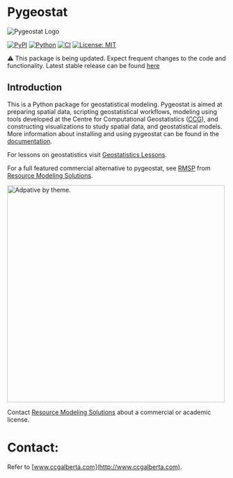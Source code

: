# Pygeostat

<picture align="center">
  <source media="(prefers-color-scheme: dark)" srcset="http://www.ccgalberta.com/pygeostat/_images/pygeostat_logo.png">
  <img alt="Pygeostat Logo" src="http://www.ccgalberta.com/pygeostat/_images/pygeostat_logo.png">
</picture> 

[![PyPI](https://badge.fury.io/py/pygeostat.svg)](https://badge.fury.io/py/pygeostat)
[![Python](https://img.shields.io/pypi/pyversions/pygeostat.svg)](https://pypi.org/project/pygeostat/)
[![CI](https://github.com/CcgAlberta/pygeostat/workflows/IntegrationCheck/badge.svg?branch=master)](https://github.com/CcgAlberta/pygeostat)
[![License: MIT](https://img.shields.io/badge/License-MIT-yellow.svg)](https://opensource.org/licenses/MIT)



:warning: This package is being updated. Expect frequent changes to the code and functionality.
Latest stable release can be found [here](https://github.com/CcgAlberta/pygeostat/releases/tag/v1.1.1)

## Introduction

This is a Python package for geostatistical modeling. Pygeostat is aimed at preparing spatial data, scripting geostatistical workflows, modeling using tools developed at the Centre for Computational Geostatistics ([CCG](http://www.ccgalberta.com)), and constructing visualizations to study spatial data, and geostatistical models. More information about installing and using pygeostat can be found in the [documentation](http://www.ccgalberta.com/pygeostat/welcome.html).

For lessons on geostatistics visit [Geostatistics Lessons](http://geostatisticslessons.com/).

For a full featured commercial alternative to pygeostat, see [RMSP](https://resourcemodelingsolutions.com/rmsp/) from [Resource Modeling Solutions](https://resourcemodelingsolutions.com).

<a href="https://resourcemodelingsolutions.com/">
<picture>
  <source media="(prefers-color-scheme: dark)" srcset="https://resourcemodelingsolutions.com/static/93cbdd9bde3a60780e21d4ae1c501d18/127cf/Resource-Modeling-Solutions-Home-Page-Logo-KO.webp" width="500px">
  <img alt="Adpative by theme." src="https://resourcemodelingsolutions.com/static/ec83077e0259aa9925747a9199614def/127cf/Resource-Modeling-Solutions-Home-Page-Logo-RGB.webp" width="500px">
</picture>
</a>

Contact [Resource Modeling Solutions](https://resourcemodelingsolutions.com/contact/) about a commercial or academic license.

# Contact:
Refer to [www.ccgalberta.com](http://www.ccgalberta.com).
